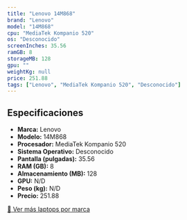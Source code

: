 ```yaml
---
title: "Lenovo 14M868"
brand: "Lenovo"
model: "14M868"
cpu: "MediaTek Kompanio 520"
os: "Desconocido"
screenInches: 35.56
ramGB: 8
storageMB: 128
gpu: ""
weightKg: null
price: 251.88
tags: ["Lenovo", "MediaTek Kompanio 520", "Desconocido"]
---
```

## Especificaciones

- **Marca:** Lenovo
- **Modelo:** 14M868
- **Procesador:** MediaTek Kompanio 520
- **Sistema Operativo:** Desconocido
- **Pantalla (pulgadas):** 35.56
- **RAM (GB):** 8
- **Almacenamiento (MB):** 128
- **GPU:** N/D
- **Peso (kg):** N/D
- **Precio:** 251.88

[:rocket: Ver más laptops por marca](/brand/lenovo)
